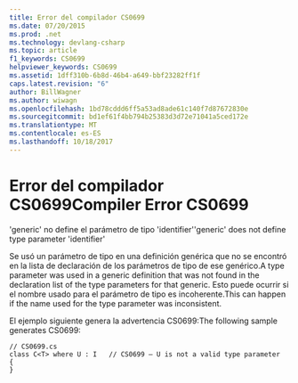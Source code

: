 ```yaml
---
title: Error del compilador CS0699
ms.date: 07/20/2015
ms.prod: .net
ms.technology: devlang-csharp
ms.topic: article
f1_keywords: CS0699
helpviewer_keywords: CS0699
ms.assetid: 1dff310b-6b8d-46b4-a649-bbf23282ff1f
caps.latest.revision: "6"
author: BillWagner
ms.author: wiwagn
ms.openlocfilehash: 1bd78cddd6ff5a53ad8ade61c140f7d87672830e
ms.sourcegitcommit: bd1ef61f4bb794b25383d3d72e71041a5ced172e
ms.translationtype: MT
ms.contentlocale: es-ES
ms.lasthandoff: 10/18/2017
---
```

# <a name="compiler-error-cs0699"></a><span data-ttu-id="5b348-102">Error del compilador CS0699</span><span class="sxs-lookup"><span data-stu-id="5b348-102">Compiler Error CS0699</span></span>
<span data-ttu-id="5b348-103">'generic' no define el parámetro de tipo 'identifier'</span><span class="sxs-lookup"><span data-stu-id="5b348-103">'generic' does not define type parameter 'identifier'</span></span>  
  
 <span data-ttu-id="5b348-104">Se usó un parámetro de tipo en una definición genérica que no se encontró en la lista de declaración de los parámetros de tipo de ese genérico.</span><span class="sxs-lookup"><span data-stu-id="5b348-104">A type parameter was used in a generic definition that was not found in the declaration list of the type parameters for that generic.</span></span> <span data-ttu-id="5b348-105">Esto puede ocurrir si el nombre usado para el parámetro de tipo es incoherente.</span><span class="sxs-lookup"><span data-stu-id="5b348-105">This can happen if the name used for the type parameter was inconsistent.</span></span>  
  
 <span data-ttu-id="5b348-106">El ejemplo siguiente genera la advertencia CS0699:</span><span class="sxs-lookup"><span data-stu-id="5b348-106">The following sample generates CS0699:</span></span>  
  
```  
// CS0699.cs  
class C<T> where U : I   // CS0699 – U is not a valid type parameter  
{  
}  
```
